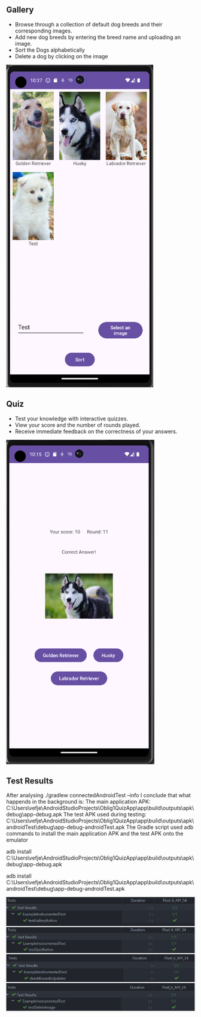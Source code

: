 ## Gallery
- Browse through a collection of default dog breeds and their corresponding images.
- Add new dog breeds by entering the breed name and uploading an image.
- Sort the Dogs alphabetically
- Delete a dog by clicking on the image
  
![Gallery](quizappgallery.png)

## Quiz
- Test your knowledge with interactive quizzes.
- View your score and the number of rounds played.
- Receive immediate feedback on the correctness of your answers.

![Quiz](quiz%20app%202.png)


## Test Results

After analysing ./gradlew connectedAndroidTest –info
I conclude that what happends in the background is:
The main application APK:
C:\Users\vefje\AndroidStudioProjects\Oblig1QuizApp\app\build\outputs\apk\debug\app-debug.apk
The test APK used during testing:
C:\Users\vefje\AndroidStudioProjects\Oblig1QuizApp\app\build\outputs\apk\androidTest\debug\app-debug-androidTest.apk
The Gradle script used adb commands to install the main application APK and the test APK onto the emulator

adb install C:\Users\vefje\AndroidStudioProjects\Oblig1QuizApp\app\build\outputs\apk\debug\app-debug.apk

adb install C:\Users\vefje\AndroidStudioProjects\Oblig1QuizApp\app\build\outputs\apk\androidTest\debug\app-debug-androidTest.apk

![Test1](test1.png)
![Test2](test2.png)
![Test3](test3.png)
![Test4](test4.png)
